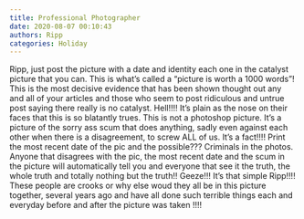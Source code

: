 ```yaml
---
title: Professional Photographer
date: 2020-08-07 00:10:43
authors: Ripp
categories: Holiday
---
```


 Ripp, just post the picture with a date and identity each one in the catalyst picture that you can. This is what’s called a “picture is worth a 1000 words”!  This is the most decisive evidence that has been shown thought out any and all of your articles and those who seem to post ridiculous and untrue post saying there really is no catalyst. Hell!!!! It’s plain as the nose on their faces that this is so blatantly trues. This is not a photoshop picture. It’s a picture of the sorry ass scum that does anything, sadly even against each other when there is a disagreement, to screw ALL of us. It’s a fact!!!! Print the most recent date of the pic and the possible??? Criminals in the photos. Anyone that disagrees with the pic, the most recent date and the scum in the picture will automatically tell you and everyone that see it the truth, the whole truth and totally nothing but the truth!!   Geeze!!! It’s that simple Ripp!!!! These people are crooks or why else woud they all be in this picture together, several years ago and have all done such terrible things each and everyday before and after the picture was taken !!!!